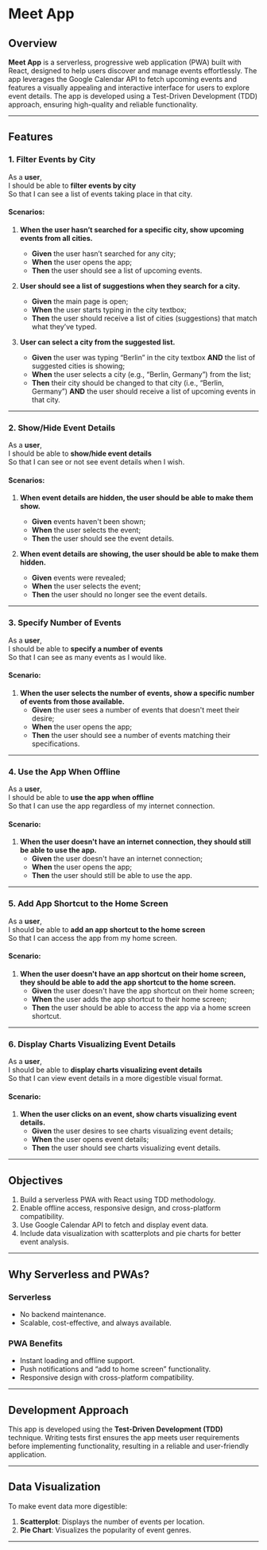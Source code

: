 # Meet App

## Overview  
**Meet App** is a serverless, progressive web application (PWA) built with React, designed to help users discover and manage events effortlessly. The app leverages the Google Calendar API to fetch upcoming events and features a visually appealing and interactive interface for users to explore event details. The app is developed using a Test-Driven Development (TDD) approach, ensuring high-quality and reliable functionality.

---

## Features  

### 1. Filter Events by City  
As a **user**,  
I should be able to **filter events by city**  
So that I can see a list of events taking place in that city.

#### Scenarios:  
1. **When the user hasn’t searched for a specific city, show upcoming events from all cities.**  
   - **Given** the user hasn’t searched for any city;  
   - **When** the user opens the app;  
   - **Then** the user should see a list of upcoming events.  

2. **User should see a list of suggestions when they search for a city.**  
   - **Given** the main page is open;  
   - **When** the user starts typing in the city textbox;  
   - **Then** the user should receive a list of cities (suggestions) that match what they’ve typed.  

3. **User can select a city from the suggested list.**  
   - **Given** the user was typing “Berlin” in the city textbox **AND** the list of suggested cities is showing;  
   - **When** the user selects a city (e.g., “Berlin, Germany”) from the list;  
   - **Then** their city should be changed to that city (i.e., “Berlin, Germany”) **AND** the user should receive a list of upcoming events in that city.  

---

### 2. Show/Hide Event Details  
As a **user**,  
I should be able to **show/hide event details**  
So that I can see or not see event details when I wish.

#### Scenarios:  
1. **When event details are hidden, the user should be able to make them show.**  
   - **Given** events haven't been shown;  
   - **When** the user selects the event;  
   - **Then** the user should see the event details.  

2. **When event details are showing, the user should be able to make them hidden.**  
   - **Given** events were revealed;  
   - **When** the user selects the event;  
   - **Then** the user should no longer see the event details.  

---

### 3. Specify Number of Events  
As a **user**,  
I should be able to **specify a number of events**  
So that I can see as many events as I would like.

#### Scenario:  
1. **When the user selects the number of events, show a specific number of events from those available.**  
   - **Given** the user sees a number of events that doesn't meet their desire;  
   - **When** the user opens the app;  
   - **Then** the user should see a number of events matching their specifications.  

---

### 4. Use the App When Offline  
As a **user**,  
I should be able to **use the app when offline**  
So that I can use the app regardless of my internet connection.

#### Scenario:  
1. **When the user doesn't have an internet connection, they should still be able to use the app.**  
   - **Given** the user doesn't have an internet connection;  
   - **When** the user opens the app;  
   - **Then** the user should still be able to use the app.  

---

### 5. Add App Shortcut to the Home Screen  
As a **user**,  
I should be able to **add an app shortcut to the home screen**  
So that I can access the app from my home screen.

#### Scenario:  
1. **When the user doesn't have an app shortcut on their home screen, they should be able to add the app shortcut to the home screen.**  
   - **Given** the user doesn't have the app shortcut on their home screen;  
   - **When** the user adds the app shortcut to their home screen;  
   - **Then** the user should be able to access the app via a home screen shortcut.  

---

### 6. Display Charts Visualizing Event Details  
As a **user**,  
I should be able to **display charts visualizing event details**  
So that I can view event details in a more digestible visual format.

#### Scenario:  
1. **When the user clicks on an event, show charts visualizing event details.**  
   - **Given** the user desires to see charts visualizing event details;  
   - **When** the user opens event details;  
   - **Then** the user should see charts visualizing event details.  

---

## Objectives  
1. Build a serverless PWA with React using TDD methodology.  
2. Enable offline access, responsive design, and cross-platform compatibility.  
3. Use Google Calendar API to fetch and display event data.  
4. Include data visualization with scatterplots and pie charts for better event analysis.  

---

## Why Serverless and PWAs?  
### Serverless  
- No backend maintenance.  
- Scalable, cost-effective, and always available.  

### PWA Benefits  
- Instant loading and offline support.  
- Push notifications and “add to home screen” functionality.  
- Responsive design with cross-platform compatibility.  

---

## Development Approach  
This app is developed using the **Test-Driven Development (TDD)** technique. Writing tests first ensures the app meets user requirements before implementing functionality, resulting in a reliable and user-friendly application.  

---

## Data Visualization  
To make event data more digestible:  
1. **Scatterplot**: Displays the number of events per location.  
2. **Pie Chart**: Visualizes the popularity of event genres.  

---